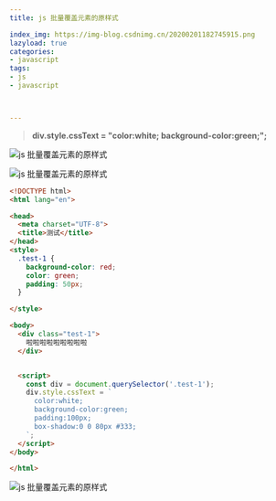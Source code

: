 ```yaml
---
title: js 批量覆盖元素的原样式

index_img: https://img-blog.csdnimg.cn/20200201182745915.png
lazyload: true
categories:
- javascript
tags:
- js
- javascript



---
```










> **div.style.cssText = "color:white; background-color:green;";**

![js 批量覆盖元素的原样式](https://img-blog.csdnimg.cn/2020020118333562.png)


![js 批量覆盖元素的原样式](https://img-blog.csdnimg.cn/20200201183258932.png)

```html
<!DOCTYPE html>
<html lang="en">

<head>
  <meta charset="UTF-8">
  <title>测试</title>
</head>
<style>
  .test-1 {
    background-color: red;
    color: green;
    padding: 50px;
  }

</style>

<body>
  <div class="test-1">
    啦啦啦啦啦啦啦啦啦
  </div>


  <script>
    const div = document.querySelector('.test-1');
    div.style.cssText = `
      color:white;
      background-color:green;
      padding:100px;
      box-shadow:0 0 80px #333;
    `;
  </script>
</body>

</html>

```
![js 批量覆盖元素的原样式](https://img-blog.csdnimg.cn/20200201182745915.png)




